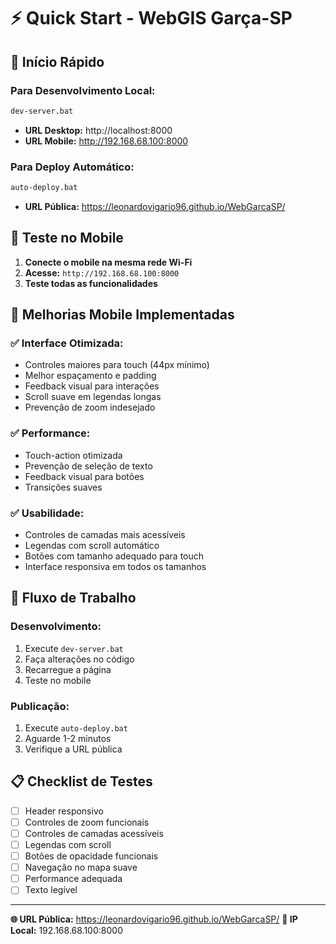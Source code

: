 # ⚡ Quick Start - WebGIS Garça-SP

## 🚀 Início Rápido

### **Para Desenvolvimento Local:**
```bash
dev-server.bat
```
- **URL Desktop:** http://localhost:8000
- **URL Mobile:** http://192.168.68.100:8000

### **Para Deploy Automático:**
```bash
auto-deploy.bat
```
- **URL Pública:** https://leonardovigario96.github.io/WebGarcaSP/

## 📱 Teste no Mobile

1. **Conecte o mobile na mesma rede Wi-Fi**
2. **Acesse:** `http://192.168.68.100:8000`
3. **Teste todas as funcionalidades**

## 🎯 Melhorias Mobile Implementadas

### ✅ **Interface Otimizada:**
- Controles maiores para touch (44px mínimo)
- Melhor espaçamento e padding
- Feedback visual para interações
- Scroll suave em legendas longas
- Prevenção de zoom indesejado

### ✅ **Performance:**
- Touch-action otimizada
- Prevenção de seleção de texto
- Feedback visual para botões
- Transições suaves

### ✅ **Usabilidade:**
- Controles de camadas mais acessíveis
- Legendas com scroll automático
- Botões com tamanho adequado para touch
- Interface responsiva em todos os tamanhos

## 🔄 Fluxo de Trabalho

### **Desenvolvimento:**
1. Execute `dev-server.bat`
2. Faça alterações no código
3. Recarregue a página
4. Teste no mobile

### **Publicação:**
1. Execute `auto-deploy.bat`
2. Aguarde 1-2 minutos
3. Verifique a URL pública

## 📋 Checklist de Testes

- [ ] Header responsivo
- [ ] Controles de zoom funcionais
- [ ] Controles de camadas acessíveis
- [ ] Legendas com scroll
- [ ] Botões de opacidade funcionais
- [ ] Navegação no mapa suave
- [ ] Performance adequada
- [ ] Texto legível

---

**🌐 URL Pública:** https://leonardovigario96.github.io/WebGarcaSP/
**📱 IP Local:** 192.168.68.100:8000 